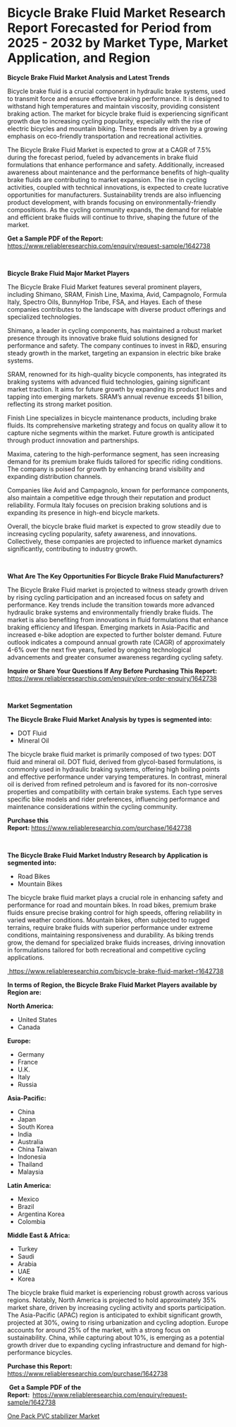 <p><h1>Bicycle Brake Fluid Market Research Report Forecasted for Period from 2025 -  2032 by Market Type, Market Application, and Region</h1></p><p><strong>Bicycle Brake Fluid Market Analysis and Latest Trends</strong></p>
<p><p>Bicycle brake fluid is a crucial component in hydraulic brake systems, used to transmit force and ensure effective braking performance. It is designed to withstand high temperatures and maintain viscosity, providing consistent braking action. The market for bicycle brake fluid is experiencing significant growth due to increasing cycling popularity, especially with the rise of electric bicycles and mountain biking. These trends are driven by a growing emphasis on eco-friendly transportation and recreational activities.</p><p>The Bicycle Brake Fluid Market is expected to grow at a CAGR of 7.5% during the forecast period, fueled by advancements in brake fluid formulations that enhance performance and safety. Additionally, increased awareness about maintenance and the performance benefits of high-quality brake fluids are contributing to market expansion. The rise in cycling activities, coupled with technical innovations, is expected to create lucrative opportunities for manufacturers. Sustainability trends are also influencing product development, with brands focusing on environmentally-friendly compositions. As the cycling community expands, the demand for reliable and efficient brake fluids will continue to thrive, shaping the future of the market.</p></p>
<p><strong>Get a Sample PDF of the Report:&nbsp;</strong> <a href="https://www.reliableresearchiq.com/enquiry/request-sample/1642738?utm_campaign=2983&utm_medium=2&utm_source=Github&utm_content=ia&utm_term=01042025&utm_id=bicycle-brake-fluid">https://www.reliableresearchiq.com/enquiry/request-sample/1642738</a></p>
<p>&nbsp;</p>
<p><strong>Bicycle Brake Fluid Major Market Players</strong></p>
<p><p>The Bicycle Brake Fluid Market features several prominent players, including Shimano, SRAM, Finish Line, Maxima, Avid, Campagnolo, Formula Italy, Spectro Oils, BunnyHop Tribe, FSA, and Hayes. Each of these companies contributes to the landscape with diverse product offerings and specialized technologies.</p><p>Shimano, a leader in cycling components, has maintained a robust market presence through its innovative brake fluid solutions designed for performance and safety. The company continues to invest in R&D, ensuring steady growth in the market, targeting an expansion in electric bike brake systems.</p><p>SRAM, renowned for its high-quality bicycle components, has integrated its braking systems with advanced fluid technologies, gaining significant market traction. It aims for future growth by expanding its product lines and tapping into emerging markets. SRAM’s annual revenue exceeds $1 billion, reflecting its strong market position.</p><p>Finish Line specializes in bicycle maintenance products, including brake fluids. Its comprehensive marketing strategy and focus on quality allow it to capture niche segments within the market. Future growth is anticipated through product innovation and partnerships.</p><p>Maxima, catering to the high-performance segment, has seen increasing demand for its premium brake fluids tailored for specific riding conditions. The company is poised for growth by enhancing brand visibility and expanding distribution channels.</p><p>Companies like Avid and Campagnolo, known for performance components, also maintain a competitive edge through their reputation and product reliability. Formula Italy focuses on precision braking solutions and is expanding its presence in high-end bicycle markets.</p><p>Overall, the bicycle brake fluid market is expected to grow steadily due to increasing cycling popularity, safety awareness, and innovations. Collectively, these companies are projected to influence market dynamics significantly, contributing to industry growth.</p></p>
<p>&nbsp;</p>
<p><strong>What Are The Key Opportunities For Bicycle Brake Fluid Manufacturers?</strong></p>
<p><p>The Bicycle Brake Fluid market is projected to witness steady growth driven by rising cycling participation and an increased focus on safety and performance. Key trends include the transition towards more advanced hydraulic brake systems and environmentally friendly brake fluids. The market is also benefiting from innovations in fluid formulations that enhance braking efficiency and lifespan. Emerging markets in Asia-Pacific and increased e-bike adoption are expected to further bolster demand. Future outlook indicates a compound annual growth rate (CAGR) of approximately 4-6% over the next five years, fueled by ongoing technological advancements and greater consumer awareness regarding cycling safety.</p></p>
<p><strong>Inquire or Share Your Questions If Any Before Purchasing This Report:</strong> <a href="https://www.reliableresearchiq.com/enquiry/pre-order-enquiry/1642738?utm_campaign=2983&utm_medium=2&utm_source=Github&utm_content=ia&utm_term=01042025&utm_id=bicycle-brake-fluid">https://www.reliableresearchiq.com/enquiry/pre-order-enquiry/1642738</a></p>
<p>&nbsp;</p>
<p><strong>Market Segmentation</strong></p>
<p><strong>The Bicycle Brake Fluid Market Analysis by types is segmented into:</strong></p>
<p><ul><li>DOT Fluid</li><li>Mineral Oil</li></ul></p>
<p><p>The bicycle brake fluid market is primarily composed of two types: DOT fluid and mineral oil. DOT fluid, derived from glycol-based formulations, is commonly used in hydraulic braking systems, offering high boiling points and effective performance under varying temperatures. In contrast, mineral oil is derived from refined petroleum and is favored for its non-corrosive properties and compatibility with certain brake systems. Each type serves specific bike models and rider preferences, influencing performance and maintenance considerations within the cycling community.</p></p>
<p><strong>Purchase this Report:&nbsp;</strong><a href="https://www.reliableresearchiq.com/purchase/1642738?utm_campaign=2983&utm_medium=2&utm_source=Github&utm_content=ia&utm_term=01042025&utm_id=bicycle-brake-fluid">https://www.reliableresearchiq.com/purchase/1642738</a></p>
<p>&nbsp;</p>
<p><strong>The Bicycle Brake Fluid Market Industry Research by Application is segmented into:</strong></p>
<p><ul><li>Road Bikes</li><li>Mountain Bikes</li></ul></p>
<p><p>The bicycle brake fluid market plays a crucial role in enhancing safety and performance for road and mountain bikes. In road bikes, premium brake fluids ensure precise braking control for high speeds, offering reliability in varied weather conditions. Mountain bikes, often subjected to rugged terrains, require brake fluids with superior performance under extreme conditions, maintaining responsiveness and durability. As biking trends grow, the demand for specialized brake fluids increases, driving innovation in formulations tailored for both recreational and competitive cycling applications.</p></p>
<p><a href="https://www.reliableresearchiq.com/bicycle-brake-fluid-market-r1642738?utm_campaign=2983&utm_medium=2&utm_source=Github&utm_content=ia&utm_term=01042025&utm_id=bicycle-brake-fluid">&nbsp;https://www.reliableresearchiq.com/bicycle-brake-fluid-market-r1642738</a></p>
<p><strong>In terms of Region, the Bicycle Brake Fluid Market Players available by Region are:</strong></p>
<p>
    <p> <strong> North America: </strong>
        <ul>
            <li>United States</li>
            <li>Canada</li>
        </ul>
        </p> 
    <p> <strong> Europe: </strong>
        <ul>
            <li>Germany</li>
            <li>France</li>
            <li>U.K.</li>
            <li>Italy</li>
            <li>Russia</li>
        </ul>
        </p> 
    <p> <strong> Asia-Pacific: </strong>
        <ul>
            <li>China</li>
            <li>Japan</li>
            <li>South Korea</li>
            <li>India</li>
            <li>Australia</li>
            <li>China Taiwan</li>
            <li>Indonesia</li>
            <li>Thailand</li>
            <li>Malaysia</li>
        </ul>
        </p> 
    <p> <strong> Latin America: </strong>
        <ul>
            <li>Mexico</li>
            <li>Brazil</li>
            <li>Argentina Korea</li>
            <li>Colombia</li>
        </ul>
        </p> 
    <p> <strong> Middle East & Africa: </strong>
        <ul>
            <li>Turkey</li>
            <li>Saudi</li>
            <li>Arabia</li>
            <li>UAE</li>
            <li>Korea</li>
        </ul>
    </p>
    </p>
<p><p>The bicycle brake fluid market is experiencing robust growth across various regions. Notably, North America is projected to hold approximately 35% market share, driven by increasing cycling activity and sports participation. The Asia-Pacific (APAC) region is anticipated to exhibit significant growth, projected at 30%, owing to rising urbanization and cycling adoption. Europe accounts for around 25% of the market, with a strong focus on sustainability. China, while capturing about 10%, is emerging as a potential growth driver due to expanding cycling infrastructure and demand for high-performance bicycles.</p></p>
<p><strong>Purchase this Report: </strong><a href="https://www.reliableresearchiq.com/purchase/1642738?utm_campaign=2983&utm_medium=2&utm_source=Github&utm_content=ia&utm_term=01042025&utm_id=bicycle-brake-fluid">https://www.reliableresearchiq.com/purchase/1642738</a></p>
<p>&nbsp;<strong>Get a Sample PDF of the Report:&nbsp;&nbsp;</strong><a href="https://www.reliableresearchiq.com/enquiry/request-sample/1642738?utm_campaign=2983&utm_medium=2&utm_source=Github&utm_content=ia&utm_term=01042025&utm_id=bicycle-brake-fluid">https://www.reliableresearchiq.com/enquiry/request-sample/1642738</a></p>
<p><strong></strong></p>
<p><p><a href="https://github.com/chikenmhamdi/Market-Research-Report-List-1/blob/main/one-pack-pvc-stabilizer-market.md?utm_campaign=2983&utm_medium=2&utm_source=Github&utm_content=ia&utm_term=01042025&utm_id=bicycle-brake-fluid">One Pack PVC stabilizer Market</a></p></p>